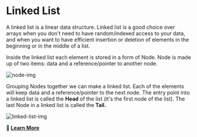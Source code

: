 # Linked List

A linked list is a linear data structure. Linked list is a good choice over arrays when you don't need to have random/indexed access to your data, and when you want to have efficient insertion or deletion of elements in the beginning or in the middle of a list.

Inside the linked list each element is stored in a form of Node. Node is made up of two items: data and a reference/pointer to another node.

![node-img](https://user-images.githubusercontent.com/5703885/101177071-0be87780-3650-11eb-8540-3b721162ff1d.jpg)

Grouping Nodes together we can make a linked list. Each of the elements will keep data and a reference/pointer to the next node. The entry point into a linked list is called the **Head** of the list (it's the first node of the list). The last Node in a linked list is called the **Tail.**

![linked-list-img](https://user-images.githubusercontent.com/5703885/101176861-c3c95500-364f-11eb-83ae-9aa5af30606d.jpg)

**📝 [Learn More](https://ugross.dev/blog/data-structures-linked-list)**
